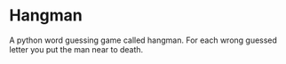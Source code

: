 # Hangman
A python word guessing game called hangman. For each wrong guessed letter you put the man near to death.
